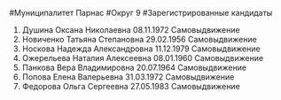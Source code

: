 #Муниципалитет
Парнас
#Округ
9
#Зарегистрированные кандидаты
1. Душина Оксана Николаевна 08.11.1972
Самовыдвижение
2. Новиченко Татьяна Степановна 29.02.1956
Самовыдвижение
3. Носкова Надежда Александровна 11.12.1979
Самовыдвижение
4. Ожерельева Наталия Алексеевна 08.01.1960
Самовыдвижение
5. Панкова Вера Владимировна 20.07.1964
Самовыдвижение
6. Попова Елена Валерьевна 31.03.1972
Самовыдвижение
7. Федорова Ольга Сергеевна 27.05.1983
Самовыдвижение
